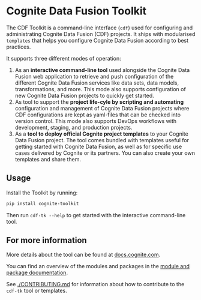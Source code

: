 # Cognite Data Fusion Toolkit

The CDF Toolkit is a command-line interface (`cdf`) used for configuring and administrating
Cognite Data Fusion (CDF) projects. It ships with modularised `templates` that helps you
configure Cognite Data Fusion according to best practices.

It supports three different modes of operation:

1. As an **interactive command-line tool** used alongside the Cognite Data Fusion web application to retrieve and
   push configuration of the different Cognite Data Fusion services like data sets, data models, transformations,
   and more. This mode also supports configuration of new Cognite Data Fusion projects to quickly get started.
2. As tool to support the **project life-cyle by scripting and automating** configuration and management of Cognite Data
   Fusion projects where CDF configurations are kept as yaml-files that can be checked into version
   control. This mode also supports DevOps workflows with development, staging, and production projects.
3. As a **tool to deploy official Cognite project templates** to your Cognite Data Fusion project. The tool comes
   bundled with templates useful for getting started with Cognite Data Fusion, as well as for specific use cases
   delivered by Cognite or its partners. You can also create your own templates and share them.

## Usage

Install the Toolkit by running:

```bash
pip install cognite-toolkit
```

Then run `cdf-tk --help` to get started with the interactive command-line tool.

## For more information

More details about the tool can be found at
[docs.cognite.com](https://docs.cognite.com/cdf/deploy/cdf_toolkit/).

You can find an overview of the modules and packages in the
[module and package documentation](https://docs.cognite.com/cdf/deploy/cdf_toolkit/references/module_reference).

See [./CONTRIBUTING.md](./CONTRIBUTING.md) for information about how to contribute to the `cdf-tk` tool or
templates.
